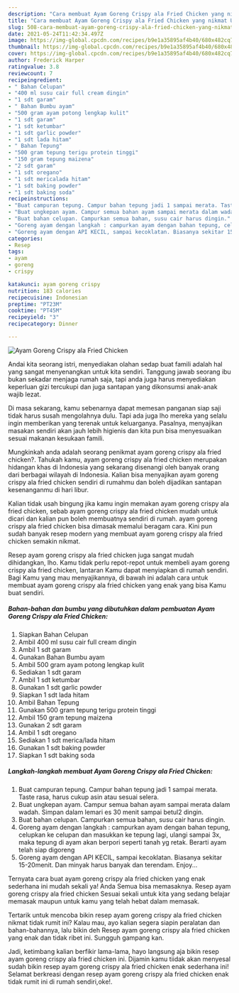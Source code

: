 ```yaml
---
description: "Cara membuat Ayam Goreng Crispy ala Fried Chicken yang nikmat Untuk Jualan"
title: "Cara membuat Ayam Goreng Crispy ala Fried Chicken yang nikmat Untuk Jualan"
slug: 508-cara-membuat-ayam-goreng-crispy-ala-fried-chicken-yang-nikmat-untuk-jualan
date: 2021-05-24T11:42:34.497Z
image: https://img-global.cpcdn.com/recipes/b9e1a35895af4b40/680x482cq70/ayam-goreng-crispy-ala-fried-chicken-foto-resep-utama.jpg
thumbnail: https://img-global.cpcdn.com/recipes/b9e1a35895af4b40/680x482cq70/ayam-goreng-crispy-ala-fried-chicken-foto-resep-utama.jpg
cover: https://img-global.cpcdn.com/recipes/b9e1a35895af4b40/680x482cq70/ayam-goreng-crispy-ala-fried-chicken-foto-resep-utama.jpg
author: Frederick Harper
ratingvalue: 3.8
reviewcount: 7
recipeingredient:
- " Bahan Celupan"
- "400 ml susu cair full cream dingin"
- "1 sdt garam"
- " Bahan Bumbu ayam"
- "500 gram ayam potong lengkap kulit"
- "1 sdt garam"
- "1 sdt ketumbar"
- "1 sdt garlic powder"
- "1 sdt lada hitam"
- " Bahan Tepung"
- "500 gram tepung terigu protein tinggi"
- "150 gram tepung maizena"
- "2 sdt garam"
- "1 sdt oregano"
- "1 sdt mericalada hitam"
- "1 sdt baking powder"
- "1 sdt baking soda"
recipeinstructions:
- "Buat campuran tepung. Campur bahan tepung jadi 1 sampai merata. Taste rasa, harus cukup asin atau sesuai selera."
- "Buat ungkepan ayam. Campur semua bahan ayam sampai merata dalam wadah. Simpan dalam lemari es 30 menit sampai betul2 dingin."
- "Buat bahan celupan. Campurkan semua bahan, susu cair harus dingin."
- "Goreng ayam dengan langkah : campurkan ayam dengan bahan tepung, celupkan ke celupan dan masukkan ke tepung lagi, ulangi sampai 3x, maka tepung di ayam akan berpori seperti tanah yg retak. Berarti ayam telah siap digoreng"
- "Goreng ayam dengan API KECIL, sampai kecoklatan. Biasanya sekitar 15-20menit. Dan minyak harus banyak dan terendam. Enjoy..."
categories:
- Resep
tags:
- ayam
- goreng
- crispy

katakunci: ayam goreng crispy 
nutrition: 183 calories
recipecuisine: Indonesian
preptime: "PT23M"
cooktime: "PT45M"
recipeyield: "3"
recipecategory: Dinner

---
```



![Ayam Goreng Crispy ala Fried Chicken](https://img-global.cpcdn.com/recipes/b9e1a35895af4b40/680x482cq70/ayam-goreng-crispy-ala-fried-chicken-foto-resep-utama.jpg)

Andai kita seorang istri, menyediakan olahan sedap buat famili adalah hal yang sangat menyenangkan untuk kita sendiri. Tanggung jawab seorang ibu bukan sekadar menjaga rumah saja, tapi anda juga harus menyediakan keperluan gizi tercukupi dan juga santapan yang dikonsumsi anak-anak wajib lezat.

Di masa  sekarang, kamu sebenarnya dapat memesan panganan siap saji tidak harus susah mengolahnya dulu. Tapi ada juga lho mereka yang selalu ingin memberikan yang terenak untuk keluarganya. Pasalnya, menyajikan masakan sendiri akan jauh lebih higienis dan kita pun bisa menyesuaikan sesuai makanan kesukaan famili. 



Mungkinkah anda adalah seorang penikmat ayam goreng crispy ala fried chicken?. Tahukah kamu, ayam goreng crispy ala fried chicken merupakan hidangan khas di Indonesia yang sekarang disenangi oleh banyak orang dari berbagai wilayah di Indonesia. Kalian bisa menyajikan ayam goreng crispy ala fried chicken sendiri di rumahmu dan boleh dijadikan santapan kesenanganmu di hari libur.

Kalian tidak usah bingung jika kamu ingin memakan ayam goreng crispy ala fried chicken, sebab ayam goreng crispy ala fried chicken mudah untuk dicari dan kalian pun boleh membuatnya sendiri di rumah. ayam goreng crispy ala fried chicken bisa dimasak memalui beragam cara. Kini pun sudah banyak resep modern yang membuat ayam goreng crispy ala fried chicken semakin nikmat.

Resep ayam goreng crispy ala fried chicken juga sangat mudah dihidangkan, lho. Kamu tidak perlu repot-repot untuk membeli ayam goreng crispy ala fried chicken, lantaran Kamu dapat menyiapkan di rumah sendiri. Bagi Kamu yang mau menyajikannya, di bawah ini adalah cara untuk membuat ayam goreng crispy ala fried chicken yang enak yang bisa Kamu buat sendiri.

<!--inarticleads1-->

##### Bahan-bahan dan bumbu yang dibutuhkan dalam pembuatan Ayam Goreng Crispy ala Fried Chicken:

1. Siapkan  Bahan Celupan
1. Ambil 400 ml susu cair full cream dingin
1. Ambil 1 sdt garam
1. Gunakan  Bahan Bumbu ayam
1. Ambil 500 gram ayam potong lengkap kulit
1. Sediakan 1 sdt garam
1. Ambil 1 sdt ketumbar
1. Gunakan 1 sdt garlic powder
1. Siapkan 1 sdt lada hitam
1. Ambil  Bahan Tepung
1. Gunakan 500 gram tepung terigu protein tinggi
1. Ambil 150 gram tepung maizena
1. Gunakan 2 sdt garam
1. Ambil 1 sdt oregano
1. Sediakan 1 sdt merica/lada hitam
1. Gunakan 1 sdt baking powder
1. Siapkan 1 sdt baking soda




<!--inarticleads2-->

##### Langkah-langkah membuat Ayam Goreng Crispy ala Fried Chicken:

1. Buat campuran tepung. Campur bahan tepung jadi 1 sampai merata. Taste rasa, harus cukup asin atau sesuai selera.
1. Buat ungkepan ayam. Campur semua bahan ayam sampai merata dalam wadah. Simpan dalam lemari es 30 menit sampai betul2 dingin.
1. Buat bahan celupan. Campurkan semua bahan, susu cair harus dingin.
1. Goreng ayam dengan langkah : campurkan ayam dengan bahan tepung, celupkan ke celupan dan masukkan ke tepung lagi, ulangi sampai 3x, maka tepung di ayam akan berpori seperti tanah yg retak. Berarti ayam telah siap digoreng
1. Goreng ayam dengan API KECIL, sampai kecoklatan. Biasanya sekitar 15-20menit. Dan minyak harus banyak dan terendam. Enjoy...




Ternyata cara buat ayam goreng crispy ala fried chicken yang enak sederhana ini mudah sekali ya! Anda Semua bisa memasaknya. Resep ayam goreng crispy ala fried chicken Sesuai sekali untuk kita yang sedang belajar memasak maupun untuk kamu yang telah hebat dalam memasak.

Tertarik untuk mencoba bikin resep ayam goreng crispy ala fried chicken nikmat tidak rumit ini? Kalau mau, ayo kalian segera siapin peralatan dan bahan-bahannya, lalu bikin deh Resep ayam goreng crispy ala fried chicken yang enak dan tidak ribet ini. Sungguh gampang kan. 

Jadi, ketimbang kalian berfikir lama-lama, hayo langsung aja bikin resep ayam goreng crispy ala fried chicken ini. Dijamin kamu tiidak akan menyesal sudah bikin resep ayam goreng crispy ala fried chicken enak sederhana ini! Selamat berkreasi dengan resep ayam goreng crispy ala fried chicken enak tidak rumit ini di rumah sendiri,oke!.

